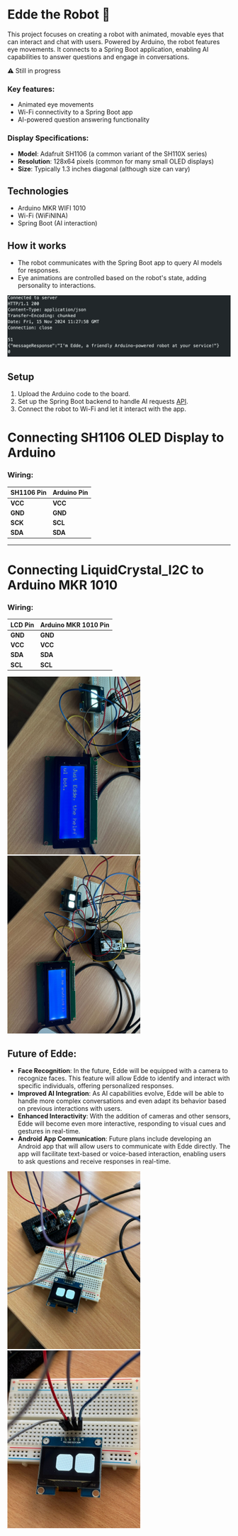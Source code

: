 # Edde the Robot :robot:

This project focuses on creating a robot with animated, movable eyes that can interact and chat with users. Powered by Arduino, the robot features eye movements. It connects to a Spring Boot application, enabling AI capabilities to answer questions and engage in conversations.

:warning: Still in progress

### Key features:
- Animated eye movements
- Wi-Fi connectivity to a Spring Boot app
- AI-powered question answering functionality

### Display Specifications:
- **Model**: Adafruit SH1106 (a common variant of the SH110X series)
- **Resolution**: 128x64 pixels (common for many small OLED displays)
- **Size**: Typically 1.3 inches diagonal (although size can vary)


## Technologies
- Arduino MKR WIFI 1010
- Wi-Fi (WiFiNINA)
- Spring Boot (AI interaction)

## How it works
- The robot communicates with the Spring Boot app to query AI models for responses.
- Eye animations are controlled based on the robot's state, adding personality to interactions.
<img src="https://github.com/tinrupcic5/edde-robot-arduino/blob/main/images/edde%20message.png" alt="Response" width="600"/>

## Setup
1. Upload the Arduino code to the board.
2. Set up the Spring Boot backend to handle AI requests [API](https://github.com/tinrupcic5/edde-rest-api).
3. Connect the robot to Wi-Fi and let it interact with the app.

# Connecting SH1106 OLED Display to Arduino

### Wiring:
| SH1106 Pin | Arduino Pin     |
|------------|-----------------|
| **VCC**    |  **VCC**        |
| **GND**    |  **GND**        |
| **SCK**    |  **SCL**        |
| **SDA**    |  **SDA**        |


---

# Connecting LiquidCrystal_I2C to Arduino MKR 1010

### Wiring:

| LCD Pin      | Arduino MKR 1010 Pin  |
|--------------|-----------------------|
| **GND**      | **GND**               |
| **VCC**      | **VCC**               |
| **SDA**      | **SDA**               |
| **SCL**      | **SCL**               |

<img src="https://github.com/tinrupcic5/edde-robot-arduino/blob/lcd-update/images/WhatsApp%20Image%202024-11-15%20at%2016.07.40.jpeg" alt="Arduino" width="300"/>
<img src="https://github.com/tinrupcic5/edde-robot-arduino/blob/lcd-update/images/WhatsApp%20Image%202024-11-15%20at%2016.07.41.jpeg" alt="Arduino" width="300"/>


## Future of Edde:
- **Face Recognition**: In the future, Edde will be equipped with a camera to recognize faces. This feature will allow Edde to identify and interact with specific individuals, offering personalized responses.
- **Improved AI Integration**: As AI capabilities evolve, Edde will be able to handle more complex conversations and even adapt its behavior based on previous interactions with users.
- **Enhanced Interactivity**: With the addition of cameras and other sensors, Edde will become even more interactive, responding to visual cues and gestures in real-time.
- **Android App Communication**: Future plans include developing an Android app that will allow users to communicate with Edde directly. The app will facilitate text-based or voice-based interaction, enabling users to ask questions and receive responses in real-time.

<img src="https://github.com/tinrupcic5/edde-robot-arduino/blob/main/images/edde1.jpeg" alt="Arduino" width="300"/>
<img src="https://github.com/tinrupcic5/edde-robot-arduino/blob/main/images/edde2.jpeg" alt="Edde Eyes" width="300"/>



